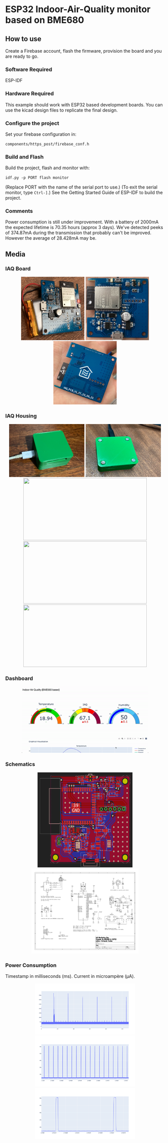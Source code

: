 # ESP32 Indoor-Air-Quality monitor based on BME680

## How to use
Create a Firebase account, flash the firmware, provision the board and you are ready to go.

### Software Required
ESP-IDF

### Hardware Required
This example should work with ESP32 based development boards.
You can use the kicad design files to replicate the final design.

### Configure the project
Set your firebase configuration in:
```
components/https_post/firebase_conf.h
```

### Build and Flash
Build the project, flash and monitor with:

```
idf.py -p PORT flash monitor
```

(Replace PORT with the name of the serial port to use.)
(To exit the serial monitor, type ``Ctrl-]``.)
See the Getting Started Guide of ESP-IDF to build the project.

### Comments
Power consumption is still under improvement. With a battery of 2000mA the expected lifetime is 70.35 hours (approx 3 days). We've detected peeks of 374.87mA during the transmission that probably can't be improved. However the average of 28.428mA may be.

## Media

### IAQ Board
<p align="center">
<img src="media/board/with-battery.jpg" width="200" height="200">
<img src="media/board/front.jpg" width="200" height="200">
<img src="media/board/back.jpg" width="200" height="200">
</p>

### IAQ Housing
<p align="center">
<img src="media/case/up.jpeg" width="238" height="167">
<img src="media/case/down.jpeg" width="238" height="167"></br>
<img src="media/case/outside.jpeg" width="390" height="197"></br>
<img src="media/case/inside.jpeg" width="390" height="197"></br>
<img src="media/case/pre-assembled.jpeg" width="390" height="197">
</p>

### Dashboard
<p align="center">
<img src="media/dashboard/dash.gif" width="400" height="208">
</p>

### Schematics
<p align="center">
<img src="media/schematic/brd.png" width="300" height="300"></br>
<img src="media/schematic/sch.png" width="340" height="270">
</p>

### Power Consumption
Timestamp in milliseconds (ms).
Current in microampère (µA).
<p align="center">
<img src="media/power-consumption/3_hours.png" width="316" height="162"></br>
<img src="media/power-consumption/9_seconds.png" width="316" height="162"></br>
<img src="media/power-consumption/0_7_seconds.png" width="316" height="162">
</p>